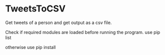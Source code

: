 # TweetsToCSV
Get tweets of a person and get output as a csv file.


Check if required modules are loaded before running the program. 
use 
pip list

otherwise
use
pip install <module name>
